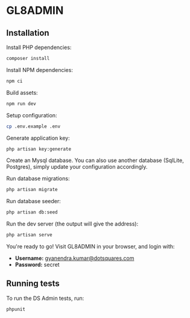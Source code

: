 # GL8ADMIN

## Installation

Install PHP dependencies:

```sh
composer install
```

Install NPM dependencies:

```sh
npm ci
```

Build assets:

```sh
npm run dev
```

Setup configuration:

```sh
cp .env.example .env
```

Generate application key:

```sh
php artisan key:generate
```

Create an Mysql database. You can also use another database (SqlLite, Postgres), simply update your configuration accordingly.

Run database migrations:

```sh
php artisan migrate
```

Run database seeder:

```sh
php artisan db:seed
```

Run the dev server (the output will give the address):

```sh
php artisan serve
```

You're ready to go! Visit GL8ADMIN in your browser, and login with:

- **Username:** gyanendra.kumar@dotsquares.com
- **Password:** secret

## Running tests

To run the DS Admin  tests, run:

```
phpunit
```

